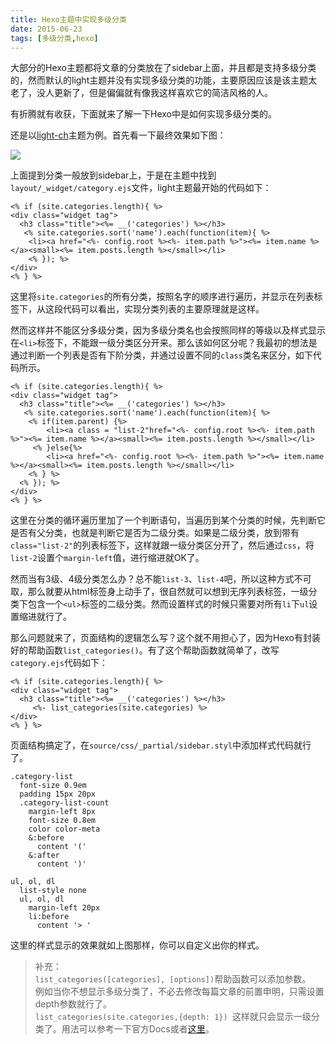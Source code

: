 ```yaml
---
title: Hexo主题中实现多级分类
date: 2015-06-23
tags: [多级分类,hexo]
---
```


大部分的Hexo主题都将文章的分类放在了sidebar上面，并且都是支持多级分类的，然而默认的light主题并没有实现多级分类的功能，主要原因应该是该主题太老了，没人更新了，但是偏偏就有像我这样喜欢它的简洁风格的人。

有折腾就有收获，下面就来了解一下Hexo中是如何实现多级分类的。
<!--more-->
还是以[light-ch](https://github.com/pengloo53/light-ch)主题为例。首先看一下最终效果如下图：

![](/image/hexo/category01.png)

上面提到分类一般放到sidebar上，于是在主题中找到`layout/_widget/category.ejs`文件，light主题最开始的代码如下：

```
<% if (site.categories.length){ %>
<div class="widget tag">
  <h3 class="title"><%= __('categories') %></h3>
   <% site.categories.sort('name').each(function(item){ %>
	<li><a href="<%- config.root %><%- item.path %>"><%= item.name %></a><small><%= item.posts.length %></small></li>
	<% }); %>
</div>
<% } %> 
```

这里将`site.categories`的所有分类，按照名字的顺序进行遍历，并显示在列表标签下，从这段代码可以看出，实现分类列表的主要原理就是这样。

然而这样并不能区分多级分类，因为多级分类名也会按照同样的等级以及样式显示在`<li>`标签下，不能跟一级分类区分开来。那么该如何区分呢？我最初的想法是通过判断一个列表是否有下阶分类，并通过设置不同的`class`类名来区分，如下代码所示。

```
<% if (site.categories.length){ %>
<div class="widget tag">
  <h3 class="title"><%= __('categories') %></h3>
   <% site.categories.sort('name').each(function(item){ %>
	<% if(item.parent) {%>
		<li><a class = "list-2"href="<%- config.root %><%- item.path %>"><%= item.name %></a><small><%= item.posts.length %></small></li>
     <% }else{%>
		<li><a href="<%- config.root %><%- item.path %>"><%= item.name %></a><small><%= item.posts.length %></small></li>
	<% } %>
  <% }); %>
</div>
<% } %> 
```
这里在分类的循环遍历里加了一个判断语句，当遍历到某个分类的时候，先判断它是否有父分类，也就是判断它是否为二级分类。如果是二级分类，放到带有`class="list-2"`的列表标签下，这样就跟一级分类区分开了，然后通过`css`，将`list-2`设置个`margin-left`值，进行缩进就OK了。

然而当有3级、4级分类怎么办？总不能`list-3`、`list-4`吧，所以这种方式不可取，那么就要从html标签身上动手了，很自然就可以想到无序列表标签，一级分类下包含一个`<ul>`标签的二级分类。然而设置样式的时候只需要对所有`li`下`ul`设置缩进就行了。

那么问题就来了，页面结构的逻辑怎么写？这个就不用担心了，因为Hexo有封装好的帮助函数`list_categories()`。有了这个帮助函数就简单了，改写`category.ejs`代码如下：

```
<% if (site.categories.length){ %>
<div class="widget tag">
  <h3 class="title"><%= __('categories') %></h3>
     <%- list_categories(site.categories) %> 
</div>
<% } %> 
```

页面结构搞定了，在`source/css/_partial/sidebar.styl`中添加样式代码就行了。

    .category-list
      font-size 0.9em
      padding 15px 20px 
      .category-list-count
        margin-left 8px
        font-size 0.8em
        color color-meta
        &:before
          content '('
        &:after
          content ')'

    ul, ol, dl
      list-style none
      ul, ol, dl
        margin-left 20px
        li:before
          content '> '

这里的样式显示的效果就如上图那样，你可以自定义出你的样式。

> 补充：   
> `list_categories([categories], [options])`帮助函数可以添加参数。  
例如当你不想显示多级分类了，不必去修改每篇文章的前置申明，只需设置depth参数就行了。    
> `list_categories(site.categories,{depth: 1}) `这样就只会显示一级分类了。用法可以参考一下官方Docs或者[这里](http://lupeng.me/2015/06/06/Hexo_Docs3.html#%EF%BC%887%EF%BC%89%E5%88%97%E8%A1%A8)。